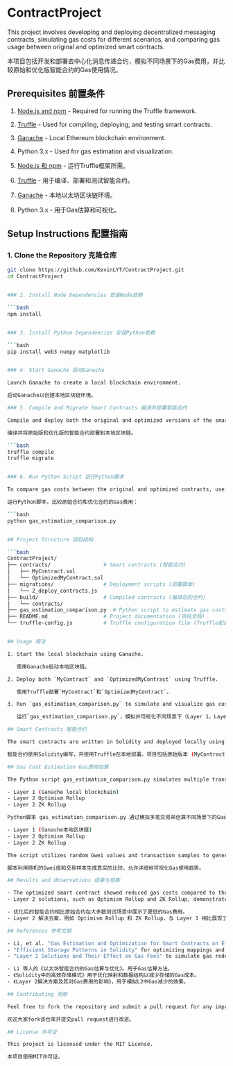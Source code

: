 
# ContractProject

This project involves developing and deploying decentralized messaging contracts, simulating gas costs for different scenarios, and comparing gas usage between original and optimized smart contracts.

本项目包括开发和部署去中心化消息传递合约，模拟不同场景下的Gas费用，并比较原始和优化版智能合约的Gas使用情况。

## Prerequisites 前置条件

1. [Node.js and npm](https://nodejs.org/en/download/) - Required for running the Truffle framework.
2. [Truffle](https://www.trufflesuite.com/docs/truffle/getting-started/installation) - Used for compiling, deploying, and testing smart contracts.
3. [Ganache](https://trufflesuite.com/ganache/) - Local Ethereum blockchain environment.
4. Python 3.x - Used for gas estimation and visualization.

1. [Node.js 和 npm](https://nodejs.org/en/download/) - 运行Truffle框架所需。
2. [Truffle](https://www.trufflesuite.com/docs/truffle/getting-started/installation) - 用于编译、部署和测试智能合约。
3. [Ganache](https://trufflesuite.com/ganache/) - 本地以太坊区块链环境。
4. Python 3.x - 用于Gas估算和可视化。

## Setup Instructions 配置指南

### 1. Clone the Repository 克隆仓库

```bash
git clone https://github.com/KevinLYT/ContractProject.git
cd ContractProject


### 2. Install Node Dependencies 安装Node依赖

```bash
npm install


### 3. Install Python Dependencies 安装Python依赖

```bash
pip install web3 numpy matplotlib


### 4. Start Ganache 启动Ganache

Launch Ganache to create a local blockchain environment.

启动Ganache以创建本地区块链环境。

### 5. Compile and Migrate Smart Contracts 编译并部署智能合约

Compile and deploy both the original and optimized versions of the smart contracts to the local blockchain.

编译并将原始版和优化版的智能合约部署到本地区块链。

```bash
truffle compile
truffle migrate


### 6. Run Python Script 运行Python脚本

To compare gas costs between the original and optimized contracts, use the Python script provided:

运行Python脚本，比较原始合约和优化合约的Gas费用：

```bash
python gas_estimation_comparison.py


## Project Structure 项目结构

```bash
ContractProject/
├── contracts/                 # Smart contracts (智能合约)
│   ├── MyContract.sol
│   └── OptimizedMyContract.sol
├── migrations/                # Deployment scripts (部署脚本)
│   └── 2_deploy_contracts.js
├── build/                     # Compiled contracts (编译后的合约)
│   └── contracts/
├── gas_estimation_comparison.py  # Python script to estimate gas costs (Python脚本用于估算Gas费用)
├── README.md                  # Project documentation (项目文档)
└── truffle-config.js          # Truffle configuration file (Truffle配置文件)


## Usage 用法

1. Start the local blockchain using Ganache.

   使用Ganache启动本地区块链。

2. Deploy both `MyContract` and `OptimizedMyContract` using Truffle.

   使用Truffle部署`MyContract`和`OptimizedMyContract`。

3. Run `gas_estimation_comparison.py` to simulate and visualize gas costs across different scenarios (Layer 1, Layer 2).

   运行`gas_estimation_comparison.py`，模拟并可视化不同场景下（Layer 1，Layer 2）的Gas费用。

## Smart Contracts 智能合约

The smart contracts are written in Solidity and deployed locally using Truffle. The project includes both an original version (MyContract.sol) and an optimized version (OptimizedMyContract.sol) that incorporates gas-reducing modifications inspired by literature research.

智能合约使用Solidity编写，并使用Truffle在本地部署。项目包括原始版本 (MyContract.sol) 和优化版本 (OptimizedMyContract.sol)，后者结合了文献研究中的Gas减少改进措施。

## Gas Cost Estimation Gas费用估算

The Python script gas_estimation_comparison.py simulates multiple transactions to estimate the gas costs across different scenarios, including:

- Layer 1 (Ganache local blockchain)
- Layer 2 Optimism Rollup
- Layer 2 ZK Rollup

Python脚本 gas_estimation_comparison.py 通过模拟多笔交易来估算不同场景下的Gas费用，包括：

- Layer 1 (Ganache本地区块链)
- Layer 2 Optimism Rollup
- Layer 2 ZK Rollup

The script utilizes random Gwei values and transaction samples to generate a realistic comparison, allowing for detailed visualization of gas usage trends.

脚本利用随机的Gwei值和交易样本生成真实的比较，允许详细地可视化Gas使用趋势。

## Results and Observations 结果与观察

- The optimized smart contract showed reduced gas costs compared to the original contract in most test scenarios.
- Layer 2 solutions, such as Optimism Rollup and ZK Rollup, demonstrated significant cost savings compared to Layer 1, supporting the feasibility of using these solutions to reduce costs in a production environment.

- 优化后的智能合约相比原始合约在大多数测试场景中展示了更低的Gas费用。
- Layer 2 解决方案，例如 Optimism Rollup 和 ZK Rollup，与 Layer 1 相比展现了显著的成本节约，支持在生产环境中使用这些解决方案以降低成本的可行性。

## References 参考文献

- Li, et al. "Gas Estimation and Optimization for Smart Contracts on Ethereum." Utilized in gas estimation methodology.
- "Efficient Storage Patterns in Solidity" for optimizing mappings and data structures to reduce storage gas costs.
- "Layer 2 Solutions and Their Effect on Gas Fees" to simulate gas reduction impacts in L2.

- Li 等人的《以太坊智能合约的Gas估算与优化》。用于Gas估算方法。
- 《Solidity中的高效存储模式》用于优化映射和数据结构以减少存储的Gas成本。
- 《Layer 2解决方案及其对Gas费用的影响》，用于模拟L2中Gas减少的效果。

## Contributing 贡献

Feel free to fork the repository and submit a pull request for any improvements. Contributions are welcome.

欢迎大家fork该仓库并提交pull request进行改进。

## License 许可证

This project is licensed under the MIT License.

本项目使用MIT许可证。
